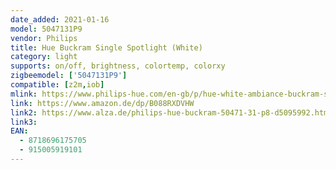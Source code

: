 ```yaml
---
date_added: 2021-01-16
model: 5047131P9
vendor: Philips
title: Hue Buckram Single Spotlight (White)
category: light
supports: on/off, brightness, colortemp, colorxy
zigbeemodel: ['5047131P9']
compatible: [z2m,iob]
mlink: https://www.philips-hue.com/en-gb/p/hue-white-ambiance-buckram-single-spotlight-ext/5047131P9
link: https://www.amazon.de/dp/B088RXDVHW
link2: https://www.alza.de/philips-hue-buckram-50471-31-p8-d5095992.htm
link3: 
EAN: 
  - 8718696175705
  - 915005919101
---
```

